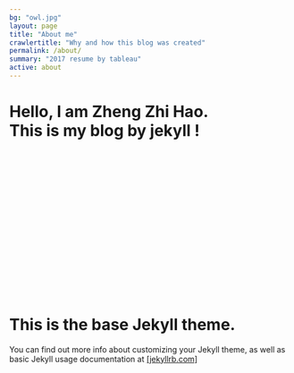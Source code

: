 ```yaml
---
bg: "owl.jpg"
layout: page
title: "About me"
crawlertitle: "Why and how this blog was created"
permalink: /about/
summary: "2017 resume by tableau"
active: about
---
```


<h1> Hello, I am Zheng Zhi Hao.<br>This is my blog by jekyll !</h1>
<br>
<br>
<br>
<br>
<br>
<br>
<br>
<br>
<br>
<br>
<br>
<br>
<br>
<br>
<br>
<h1> This is the base Jekyll theme. </h1>
<p>You can find out more info about customizing your Jekyll theme, as well as basic Jekyll usage documentation at <a href="http://jekyllrb.com/">[jekyllrb.com] </a></p>
<link rel="stylesheet" type="text/css" href="/pure-css3-elephant-animation/css/styles.css">
<body>
<div class="ele-container">
  <div class="ele-wrapper">
	<div class="ele-tail"></div>
	<div class="ele-body">
	  <div class="ele-head">
		<div class="ele-eyebrows"></div>
		<div class="ele-eyes"></div>
		<div class="ele-mouth"></div>
		<div class="ele-fang-front"></div>
		<div class="ele-fang-back"></div>
		<div class="ele-ear"></div>
	  </div>
	</div>
	<div class="ele-leg-1 ele-leg-back">
	  <div class="ele-foot"></div>
	</div>
	<div class="ele-leg-2 ele-leg-front">
	  <div class="ele-foot"></div>
	</div>
	<div class="ele-leg-3 ele-leg-back">
	  <div class="ele-foot"></div>
	</div>
	<div class="ele-leg-4 ele-leg-front">
	  <div class="ele-foot"></div>
	</div>
  </div>
</div>

</body>
</html>
